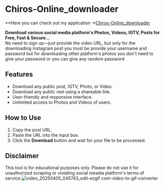 # Chiros-Online_downloader 
**Here you can check out my application ->[Chiros-Online_downloader ](https://chiros-online-downloader-0vfs.onrender.com)

**Download various social media platform's Photos, Videos, IGTV, Posts for Free, Fast & Secure...**  
No need to sign up—just provide the video URL, but only for the downloading instagram post you must be provide your username and password but for downloading other platform's photos you don't need to give your password or you can give any random password

## Features

- Download any public post, IGTV, Photo, or Video.
- Download any public reel using a shareable link.
- User-friendly and responsive interface.
- Unlimited access to Photos and Videos of users.

## How to Use

1. Copy the post URL.
2. Paste the URL into the input box.
3. Click the **Download** button and wait for your file to be processed.

## Disclaimer
This tool is for educational purposes only. Please do not use it for unauthorized scraping or violating social meadia platform's terms of service.![video_20250405_045743_edit-ezgif com-video-to-gif-converter](https://github.com/user-attachments/assets/d56f396f-7b35-4f51-a53f-da71634b3f72)
